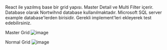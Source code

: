 React ile yazılmış base bir grid yapısı. 
Master Detail ve Multi Filter içerir.
Database olarak Nortwihnd database kullanılmaktadır. Microsoft SQL server example database'lerden birisidir. Gerekli implement'leri ekleyerek test edebilirsiniz.

Master Grid 
![image](https://github.com/user-attachments/assets/1f12e1c0-4349-44a6-9568-25874cdb0fa4)


Normal Grid
![image](https://github.com/user-attachments/assets/8c121327-3330-4783-8188-d6bf0b95919f)
